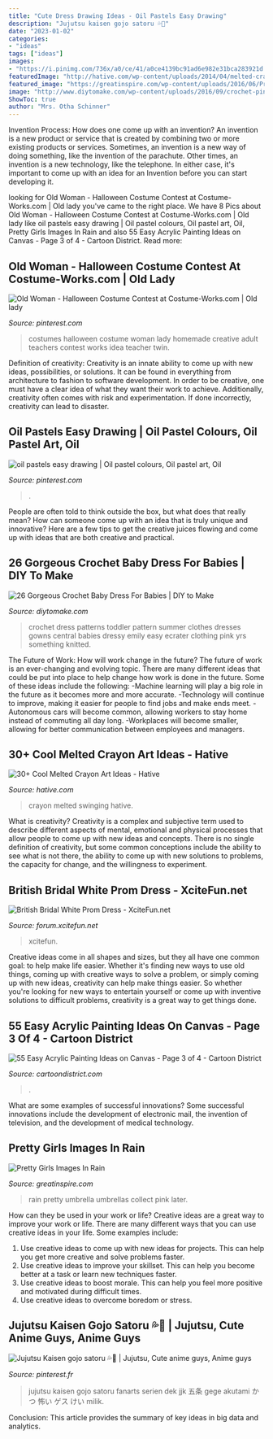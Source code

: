 ```yaml
---
title: "Cute Dress Drawing Ideas - Oil Pastels Easy Drawing"
description: "Jujutsu kaisen gojo satoru 💦💙"
date: "2023-01-02"
categories:
- "ideas"
tags: ["ideas"]
images:
- "https://i.pinimg.com/736x/a0/ce/41/a0ce4139bc91ad6e982e31bca283921d.jpg"
featuredImage: "http://hative.com/wp-content/uploads/2014/04/melted-crayon-art/16-girl-swinging.jpg"
featured_image: "https://greatinspire.com/wp-content/uploads/2016/06/Pretty-Girls-Images-In-Rain-6.jpg"
image: "http://www.diytomake.com/wp-content/uploads/2016/09/crochet-pink-and-white-dress.jpg"
ShowToc: true
author: "Mrs. Otha Schinner"
---
```



Invention Process: How does one come up with an invention?
An invention is a new product or service that is created by combining two or more existing products or services. Sometimes, an invention is a new way of doing something, like the invention of the parachute. Other times, an invention is a new technology, like the telephone. In either case, it's important to come up with an idea for an Invention before you can start developing it.

	

		
looking for Old Woman - Halloween Costume Contest at Costume-Works.com | Old lady you've came to the right place. We have 8 Pics about Old Woman - Halloween Costume Contest at Costume-Works.com | Old lady like oil pastels easy drawing | Oil pastel colours, Oil pastel art, Oil, Pretty Girls Images In Rain and also 55 Easy Acrylic Painting Ideas on Canvas - Page 3 of 4 - Cartoon District. Read more:
		
    
## Old Woman - Halloween Costume Contest At Costume-Works.com | Old Lady

<img loading=lazy src="https://i.pinimg.com/736x/35/33/f1/3533f16764453274bd56041579eb9451--cute-costumes-woman-halloween-costumes.jpg" onerror="this.onerror=null;this.src='https://tse3.mm.bing.net/th?id=OIP.XTUe1mqGrI8HiIRHcJ9hGAHaLF&amp;pid=15.1';" alt="Old Woman - Halloween Costume Contest at Costume-Works.com | Old lady">

_Source: pinterest.com_

>costumes halloween costume woman lady homemade creative adult teachers contest works idea teacher twin. 

	

Definition of creativity:
Creativity is an innate ability to come up with new ideas, possibilities, or solutions. It can be found in everything from architecture to fashion to software development. In order to be creative, one must have a clear idea of what they want their work to achieve. Additionally, creativity often comes with risk and experimentation. If done incorrectly, creativity can lead to disaster.

    
## Oil Pastels Easy Drawing | Oil Pastel Colours, Oil Pastel Art, Oil

<img loading=lazy src="https://i.pinimg.com/736x/ae/15/b2/ae15b2b342950211712b1a781d473d81.jpg" onerror="this.onerror=null;this.src='https://tse4.mm.bing.net/th?id=OIP.EaKGTn3tBfJhJ5rkqwX2FgHaJ3&amp;pid=15.1';" alt="oil pastels easy drawing | Oil pastel colours, Oil pastel art, Oil">

_Source: pinterest.com_

>. 

	

People are often told to think outside the box, but what does that really mean? How can someone come up with an idea that is truly unique and innovative? Here are a few tips to get the creative juices flowing and come up with ideas that are both creative and practical.

    
## 26 Gorgeous Crochet Baby Dress For Babies | DIY To Make

<img loading=lazy src="http://www.diytomake.com/wp-content/uploads/2016/09/crochet-pink-and-white-dress.jpg" onerror="this.onerror=null;this.src='https://tse4.mm.bing.net/th?id=OIP.Pr-mPDE05Cuutk0Q0lM6pgHaJ4&amp;pid=15.1';" alt="26 Gorgeous Crochet Baby Dress For Babies | DIY to Make">

_Source: diytomake.com_

>crochet dress patterns toddler pattern summer clothes dresses gowns central babies dressy emily easy ecrater clothing pink yrs something knitted. 

	

The Future of Work: How will work change in the future?
The future of work is an ever-changing and evolving topic. There are many different ideas that could be put into place to help change how work is done in the future. Some of these ideas include the following: 
-Machine learning will play a big role in the future as it becomes more and more accurate. 
-Technology will continue to improve, making it easier for people to find jobs and make ends meet. 
-Autonomous cars will become common, allowing workers to stay home instead of commuting all day long. 
-Workplaces will become smaller, allowing for better communication between employees and managers.

    
## 30+ Cool Melted Crayon Art Ideas - Hative

<img loading=lazy src="http://hative.com/wp-content/uploads/2014/04/melted-crayon-art/16-girl-swinging.jpg" onerror="this.onerror=null;this.src='https://tse1.mm.bing.net/th?id=OIP.mtToqc8gxJVeDjf_11pDoAHaJ4&amp;pid=15.1';" alt="30+ Cool Melted Crayon Art Ideas - Hative">

_Source: hative.com_

>crayon melted swinging hative. 

	

What is creativity?
Creativity is a complex and subjective term used to describe different aspects of mental, emotional and physical processes that allow people to come up with new ideas and concepts. There is no single definition of creativity, but some common conceptions include the ability to see what is not there, the ability to come up with new solutions to problems, the capacity for change, and the willingness to experiment.

    
## British Bridal White Prom Dress - XciteFun.net

<img loading=lazy src="https://img.xcitefun.net/users/2013/09/331591,xcitefun-white-prom-dress6.jpg" onerror="this.onerror=null;this.src='https://tse3.mm.bing.net/th?id=OIP.JJ1XyY0pmU4aWEDQGiXvjAHaKU&amp;pid=15.1';" alt="British Bridal White Prom Dress - XciteFun.net">

_Source: forum.xcitefun.net_

>xcitefun. 

	

Creative ideas come in all shapes and sizes, but they all have one common goal: to help make life easier. Whether it's finding new ways to use old things, coming up with creative ways to solve a problem, or simply coming up with new ideas, creativity can help make things easier. So whether you're looking for new ways to entertain yourself or come up with inventive solutions to difficult problems, creativity is a great way to get things done.

    
## 55 Easy Acrylic Painting Ideas On Canvas - Page 3 Of 4 - Cartoon District

<img loading=lazy src="http://www.cartoondistrict.com/wp-content/uploads/2019/01/Easy-Acrylic-Painting-Ideas-on-Canvas-28.jpg" onerror="this.onerror=null;this.src='https://tse4.mm.bing.net/th?id=OIP.KI1QUsOo-Ajihr3BXKT76AHaLH&amp;pid=15.1';" alt="55 Easy Acrylic Painting Ideas on Canvas - Page 3 of 4 - Cartoon District">

_Source: cartoondistrict.com_

>. 

	

What are some examples of successful innovations?
Some successful innovations include the development of electronic mail, the invention of television, and the development of medical technology.

    
## Pretty Girls Images In Rain

<img loading=lazy src="https://greatinspire.com/wp-content/uploads/2016/06/Pretty-Girls-Images-In-Rain-6.jpg" onerror="this.onerror=null;this.src='https://tse2.mm.bing.net/th?id=OIP._H9sQXZAeUSYxF15RNxTdgHaKm&amp;pid=15.1';" alt="Pretty Girls Images In Rain">

_Source: greatinspire.com_

>rain pretty umbrella umbrellas collect pink later. 

	

How can they be used in your work or life?
Creative ideas are a great way to improve your work or life. There are many different ways that you can use creative ideas in your life. Some examples include: 
1. Use creative ideas to come up with new ideas for projects. This can help you get more creative and solve problems faster. 
2. Use creative ideas to improve your skillset. This can help you become better at a task or learn new techniques faster. 
3. Use creative ideas to boost morale. This can help you feel more positive and motivated during difficult times. 
4. Use creative ideas to overcome boredom or stress.

    
## Jujutsu Kaisen Gojo Satoru 💦💙 | Jujutsu, Cute Anime Guys, Anime Guys

<img loading=lazy src="https://i.pinimg.com/736x/a0/ce/41/a0ce4139bc91ad6e982e31bca283921d.jpg" onerror="this.onerror=null;this.src='https://tse2.mm.bing.net/th?id=OIP._Sit_LmULNjhBsg6C_Rg6QHaK9&amp;pid=15.1';" alt="Jujutsu Kaisen gojo satoru 💦💙 | Jujutsu, Cute anime guys, Anime guys">

_Source: pinterest.fr_

>jujutsu kaisen gojo satoru fanarts serien dek jjk 五条 gege akutami かつ 怖い ゲス けい milik. 

	

Conclusion:
This article provides the summary of key ideas in big data and analytics.

